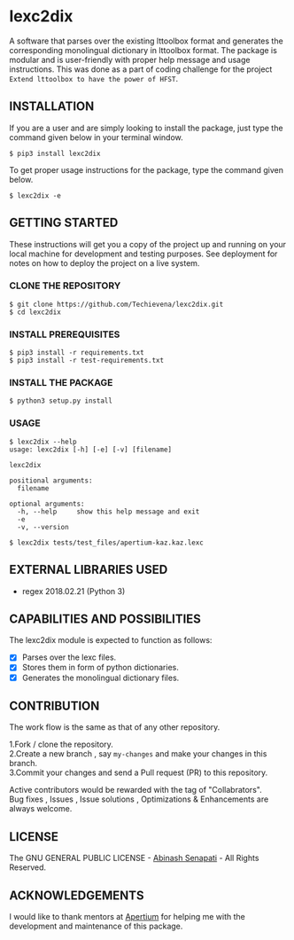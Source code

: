 # lexc2dix
A software that parses over the existing lttoolbox format and generates the corresponding monolingual dictionary in lttoolbox format. The package is modular and is user-friendly with proper help message and usage instructions. This was done as a part of coding challenge for the project `Extend lttoolbox to have the power of HFST`.

INSTALLATION
------------
If you are a user and are simply looking to install the package, just type the command given below in your terminal window.  

```
$ pip3 install lexc2dix
```

To get proper usage instructions for the package, type the command given below.

```
$ lexc2dix -e
```

GETTING STARTED
---------------
These instructions will get you a copy of the project up and running on your local machine for development and testing purposes. See deployment for notes on how to deploy the project on a live system.

### CLONE THE REPOSITORY

```
$ git clone https://github.com/Techievena/lexc2dix.git
$ cd lexc2dix
```

### INSTALL PREREQUISITES

```
$ pip3 install -r requirements.txt
$ pip3 install -r test-requirements.txt
```

### INSTALL THE PACKAGE

```
$ python3 setup.py install
```

### USAGE

```
$ lexc2dix --help
usage: lexc2dix [-h] [-e] [-v] [filename]

lexc2dix

positional arguments:
  filename

optional arguments:
  -h, --help     show this help message and exit
  -e
  -v, --version

$ lexc2dix tests/test_files/apertium-kaz.kaz.lexc
```

EXTERNAL LIBRARIES USED
-----------------------
* regex 2018.02.21 (Python 3)

CAPABILITIES AND POSSIBILITIES
------------------------------
The lexc2dix module is expected to function as follows:  

- [x] Parses over the lexc files.
- [x] Stores them in form of python dictionaries.
- [x] Generates the monolingual dictionary files.

CONTRIBUTION
------------
The work flow is the same as that of any other repository.

1.Fork / clone the repository.  
2.Create a new branch , say `my-changes` and make your changes in this branch.  
3.Commit your changes and send a Pull request (PR) to this repository.  

Active contributors would be rewarded with the tag of "Collabrators".  
Bug fixes , Issues , Issue solutions , Optimizations & Enhancements are always welcome.

LICENSE
-------
The GNU GENERAL PUBLIC LICENSE - [Abinash Senapati](http://github.com/Techievena) - All Rights Reserved.

ACKNOWLEDGEMENTS
----------------
I would like to thank mentors at [Apertium](https://github.com/Apertium) for helping me with the development and maintenance of this package.